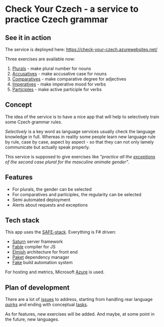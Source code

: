 # Check Your Czech - a service to practice Czech grammar

## See it in action

The service is deployed here: https://check-your-czech.azurewebsites.net/

Three exercises are available now: 
1. [Plurals](https://check-your-czech.azurewebsites.net/#plurals) - make plural number for nouns
1. [Accusatives](https://check-your-czech.azurewebsites.net/#accusatives) - make accusative case for nouns
2. [Comparatives](https://check-your-czech.azurewebsites.net/#comparatives) - make comparative degree for adjectives
3. [Imperatives](https://check-your-czech.azurewebsites.net/#imperatives) - make imperative mood for verbs
4. [Participles](https://check-your-czech.azurewebsites.net/#participles) - make active participle for verbs

## Concept

The idea of the service is to have a nice app that will help to selectively train some Czech grammar rules. 

*Selectively* is a key word as language services usually check the language knowledge in full. Whereas in reality some people learn new language rule by rule, case by case, aspect by aspect - so that they can not only lamely communicate but actually speak properly.

This service is supposed to give exercises like *"practice all the [exceptions](http://prirucka.ujc.cas.cz/?id=227) of the second case plural for the masculine animate gender"*.

## Features

- For plurals, the gender can be selected
- For comparatives and participles, the regularity can be selected
- Semi automated deployment
- Alerts about requests and exceptions

## Tech stack

This app uses the [SAFE-stack](https://safe-stack.github.io/). Everything is F# driven: 
- [Saturn](https://saturnframework.org/docs/) server framework
- [Fable](https://fable.io/) compiler for JS
- [Elmish](https://elmish.github.io/elmish/) architecture for front end
- [Paket](https://fsprojects.github.io/Paket/) dependency manager
- [Fake](https://fake.build/) build automation system

For hosting and metrics, Microsoft [Azure](https://azure.microsoft.com/en-us/) is used.

## Plan of development

There are a lot of [issues](https://github.com/psfinaki/CheckYourCzech/issues) to address, starting from handling rear language [quirks](https://github.com/psfinaki/CheckYourCzech/issues/173) and ending with conceptual [tasks](https://github.com/psfinaki/CheckYourCzech/issues/153). 

As for features, new exercises will be added. And maybe, at some point in the future, new languages.
